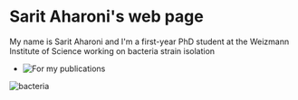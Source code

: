 # Sarit Aharoni's web page
My name is Sarit Aharoni and I'm a first-year PhD student at the Weizmann Institute of Science working on bacteria strain isolation

* ![For my publications](https://pubmed.ncbi.nlm.nih.gov/?term=sarit%20aharoni&sort=date&ac=yes)

![bacteria](https://assets.technologynetworks.com/production/dynamic/images/content/378690/bacteria-generate-electricity-from-wastewater-378690-1280x720.webp?cb=12463708)

